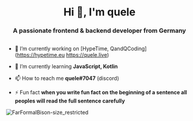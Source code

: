 <h1 align="center">Hi 👋, I'm quele</h1>
<h3 align="center">A passionate frontend & backend developer from Germany</h3>

<p align="left"> <a href="https://twitter.com/" target="blank"><img src="https://img.shields.io/twitter/follow/?logo=twitter&style=for-the-badge" alt="" /></a> </p>

- 🔭 I’m currently working on [HypeTime, QandQCoding](https://hypetime.eu https://quele.live)

- 🌱 I’m currently learning **JavaScript, Kotlin**

- 📫 How to reach me **quele#7047** (discord)

- ⚡ Fun fact **when you write fun fact on the beginning of a sentence all peoples will read the full sentence carefully**


![FarFormalBison-size_restricted](https://user-images.githubusercontent.com/76977433/122923510-14429e80-d365-11eb-9578-705fc7ae49cd.gif)

